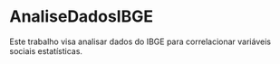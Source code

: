 # AnaliseDadosIBGE
Este trabalho visa analisar dados do IBGE para correlacionar variáveis sociais estatísticas. 
